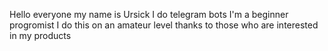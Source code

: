 Hello everyone my name is Ursick
I do telegram bots
I'm a beginner progromist
I do this on an amateur level
thanks to those who are interested in my products
